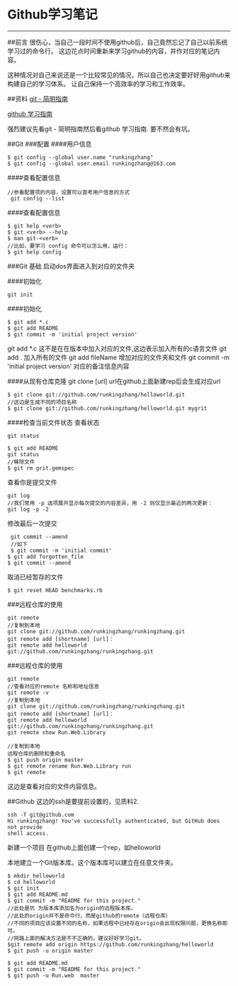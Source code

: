 # Github学习笔记
---
##前言
很伤心，当自己一段时间不使用github后，自己竟然忘记了自己以前系统学习过的命令行。
这边花点时间重新来学习github的内容，并作对应的笔记内容。

这种情况对自己来说还是一个比较常见的情况，所以自己也决定要好好用github来构建自己的学习体系。
让自己保持一个高效率的学习和工作效率。





##资料
[git - 简明指南](http://git-scm.com/book/zh)

[github 学习指南](http://www.worldhello.net/gotgithub/index.html)

强烈建议先看git - 简明指南然后看github 学习指南.
要不然会有坑。


##Git
###配置
####用户信息

```
$ git config --global user.name "runkingzhang"
$ git config --global user.email runkingzhang@163.com
```

####查看配置信息
```
//参看配置项的内容，设置可以查考用户信息的方式
 git config --list 
```

####查看配置信息
```
$ git help <verb>
$ git <verb> --help
$ man git-<verb>
//比如，要学习 config 命令可以怎么用，运行：
$ git help config
```
###Git 基础
启动dos界面进入到对应的文件夹

####初始化
```
git init
```
####初始化
```
$ git add *.c
$ git add README
$ git commit -m 'initial project version'
```
git add *.c 这不是在在版本中加入对应的文件,这边表示加入所有的c语言文件
git add  .  加入所有的文件
git add  fileName 增加对应的文件夹和文件
git commit -m 'initial project version' 对应的备注信息内容

####从现有仓库克隆
 git clone [url]
 url在github上面新建rep后会生成对应url
 
```
$ git clone git://github.com/runkingzhang/helloworld.git
//这边是生成不同的项目名称
$ git clone git://github.com/runkingzhang/helloworld.git mygrit
```

####检查当前文件状态
 查看状态
```
git status
```

```追逐对应的文件
$ git add README
git status
//移除文件
$ git rm grit.gemspec
```
查看你是提交文件
```
git log
//我们常用 -p 选项展开显示每次提交的内容差异，用 -2 则仅显示最近的两次更新：
git log -p -2
```
修改最后一次提交
```
 git commit --amend
 //如下
 $ git commit -m 'initial commit'
$ git add forgotten_file
$ git commit --amend
```

取消已经暂存的文件
```
$ git reset HEAD benchmarks.rb
```
###远程仓库的使用
```查看远程仓库列表
git remote 
//复制到本地
git clone git://github.com/runkingzhang/runkingzhang.git
git remote add [shortname] [url]：
git remote add helloworld git://github.com/runkingzhang/runkingzhang.git
```
###远程仓库的使用

```推送到远程仓库
git remote 
//查看对应的remote 名称和地址信息
git remote -v
//复制到本地
git clone git://github.com/runkingzhang/runkingzhang.git
git remote add [shortname] [url]：
git remote add helloworld git://github.com/runkingzhang/runkingzhang.git
git remote show Run.Web.Library
```

```远程仓库的删除和重命名
//复制到本地
远程仓库的删除和重命名
$ git push origin master
$ git remote rename Run.Web.Library run
$ git remote
```


这边是查看对应的文件内容信息。




##Github
这边的ssh是要提前设置的，见质料2.
```使用密钥登陆github dos
ssh -T git@github.com
Hi runkingzhang! You've successfully authenticated, but GitHub does not provide
shell access.
```



新建一个项目
在github上面创建一个rep，如helloworld


本地建立一个Git版本库。这个版本库可以建立在任意文件夹。
```新建项目
$ mkdir helloworld
$ cd helloworld
$ git init  
$ git add README.md
$ git commit -m "README for this project."
//此处是坑 为版本库添加名为origin的远程版本库。
//此处的origin并不是命令行，而是github的remote（远程仓库）
//不同的项目应该设置不同的名称，如果远程中已经存在origin会出现权限问题，更换名称即可。
//网路上面的解决方法是不不正确的。建议好好学习git。
$git remote add origin https://github.com/runkingzhang/helloworld
$ git push -u origin master

$ git add README.md
$ git commit -m "README for this project."
$ git push -u Run.web  master

```



